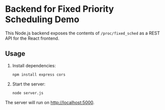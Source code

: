 # Backend for Fixed Priority Scheduling Demo

This Node.js backend exposes the contents of `/proc/fixed_sched` as a REST API for the React frontend.

## Usage

1. Install dependencies:
   ```bash
   npm install express cors
   ```
2. Start the server:
   ```bash
   node server.js
   ```

The server will run on [http://localhost:5000](http://localhost:5000).
